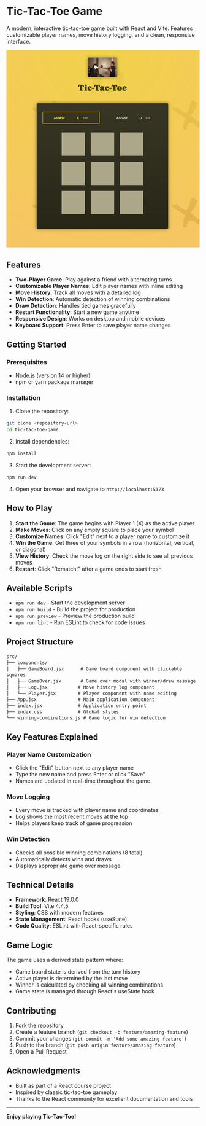 # Tic-Tac-Toe Game

A modern, interactive tic-tac-toe game built with React and Vite. Features customizable player names, move history logging, and a clean, responsive interface.

![Tic-Tac-Toe Game](public/image.png)

## Features

- **Two-Player Game**: Play against a friend with alternating turns
- **Customizable Player Names**: Edit player names with inline editing
- **Move History**: Track all moves with a detailed log
- **Win Detection**: Automatic detection of winning combinations
- **Draw Detection**: Handles tied games gracefully
- **Restart Functionality**: Start a new game anytime
- **Responsive Design**: Works on desktop and mobile devices
- **Keyboard Support**: Press Enter to save player name changes

## Getting Started

### Prerequisites

- Node.js (version 14 or higher)
- npm or yarn package manager

### Installation

1. Clone the repository:

```bash
git clone <repository-url>
cd tic-tac-toe-game
```

2. Install dependencies:

```bash
npm install
```

3. Start the development server:

```bash
npm run dev
```

4. Open your browser and navigate to `http://localhost:5173`

## How to Play

1. **Start the Game**: The game begins with Player 1 (X) as the active player
2. **Make Moves**: Click on any empty square to place your symbol
3. **Customize Names**: Click "Edit" next to a player name to customize it
4. **Win the Game**: Get three of your symbols in a row (horizontal, vertical, or diagonal)
5. **View History**: Check the move log on the right side to see all previous moves
6. **Restart**: Click "Rematch!" after a game ends to start fresh

## Available Scripts

- `npm run dev` - Start the development server
- `npm run build` - Build the project for production
- `npm run preview` - Preview the production build
- `npm run lint` - Run ESLint to check for code issues

## Project Structure

```
src/
├── components/
│   ├── GameBoard.jsx      # Game board component with clickable squares
│   ├── GameOver.jsx       # Game over modal with winner/draw message
│   ├── Log.jsx           # Move history log component
│   └── Player.jsx        # Player component with name editing
├── App.jsx               # Main application component
├── index.jsx             # Application entry point
├── index.css             # Global styles
└── winning-combinations.js # Game logic for win detection
```

## Key Features Explained

### Player Name Customization

- Click the "Edit" button next to any player name
- Type the new name and press Enter or click "Save"
- Names are updated in real-time throughout the game

### Move Logging

- Every move is tracked with player name and coordinates
- Log shows the most recent moves at the top
- Helps players keep track of game progression

### Win Detection

- Checks all possible winning combinations (8 total)
- Automatically detects wins and draws
- Displays appropriate game over message

## Technical Details

- **Framework**: React 19.0.0
- **Build Tool**: Vite 4.4.5
- **Styling**: CSS with modern features
- **State Management**: React hooks (useState)
- **Code Quality**: ESLint with React-specific rules

## Game Logic

The game uses a derived state pattern where:

- Game board state is derived from the turn history
- Active player is determined by the last move
- Winner is calculated by checking all winning combinations
- Game state is managed through React's useState hook

## Contributing

1. Fork the repository
2. Create a feature branch (`git checkout -b feature/amazing-feature`)
3. Commit your changes (`git commit -m 'Add some amazing feature'`)
4. Push to the branch (`git push origin feature/amazing-feature`)
5. Open a Pull Request

## Acknowledgments

- Built as part of a React course project
- Inspired by classic tic-tac-toe gameplay
- Thanks to the React community for excellent documentation and tools

---

**Enjoy playing Tic-Tac-Toe!**
